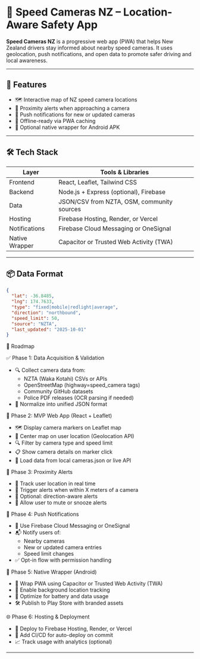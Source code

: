 # 🚦 Speed Cameras NZ – Location-Aware Safety App

**Speed Cameras NZ** is a progressive web app (PWA) that helps New Zealand drivers stay informed about nearby speed cameras. It uses geolocation, push notifications, and open data to promote safer driving and local awareness.

---

## 📍 Features

- 🗺️ Interactive map of NZ speed camera locations  
- 🚨 Proximity alerts when approaching a camera  
- 🔔 Push notifications for new or updated cameras  
- 📡 Offline-ready via PWA caching  
- 📱 Optional native wrapper for Android APK  

---

## 🛠️ Tech Stack

| Layer           | Tools & Libraries                          |
|----------------|---------------------------------------------|
| Frontend        | React, Leaflet, Tailwind CSS               |
| Backend         | Node.js + Express (optional), Firebase     |
| Data            | JSON/CSV from NZTA, OSM, community sources |
| Hosting         | Firebase Hosting, Render, or Vercel        |
| Notifications   | Firebase Cloud Messaging or OneSignal      |
| Native Wrapper  | Capacitor or Trusted Web Activity (TWA)    |

---

## 📦 Data Format

```json
{
  "lat": -36.8485,
  "lng": 174.7633,
  "type": "fixed|mobile|redlight|average",
  "direction": "northbound",
  "speed_limit": 50,
  "source": "NZTA",
  "last_updated": "2025-10-01"
}

```
🧭 Roadmap

✅ Phase 1: Data Acquisition & Validation
- 🔍 Collect camera data from:
  - NZTA (Waka Kotahi) CSVs or APIs
  - OpenStreetMap (highway=speed_camera tags)
  - Community GitHub datasets
  - Police PDF releases (OCR parsing if needed)
- 🧪 Normalize into unified JSON format

🚧 Phase 2: MVP Web App (React + Leaflet)
- 🗺️ Display camera markers on Leaflet map  
- 🧭 Center map on user location (Geolocation API)  
- 🔍 Filter by camera type and speed limit  
- 📋 Show camera details on marker click  
- 💾 Load data from local cameras.json or live API  

🚧 Phase 3: Proximity Alerts
- 📍 Track user location in real time  
- 🚨 Trigger alerts when within X meters of a camera  
- 🧭 Optional: direction-aware alerts  
- 🔕 Allow user to mute or snooze alerts  

🚧 Phase 4: Push Notifications
- 🔔 Use Firebase Cloud Messaging or OneSignal  
- 📬 Notify users of:
  - Nearby cameras  
  - New or updated camera entries  
  - Speed limit changes  
- ✅ Opt-in flow with permission handling  

🚧 Phase 5: Native Wrapper (Android)
- 📱 Wrap PWA using Capacitor or Trusted Web Activity (TWA)  
- 📡 Enable background location tracking  
- 🔋 Optimize for battery and data usage  
- 🛠️ Publish to Play Store with branded assets  

🌐 Phase 6: Hosting & Deployment
- 🚀 Deploy to Firebase Hosting, Render, or Vercel  
- 🧪 Add CI/CD for auto-deploy on commit  
- 📈 Track usage with analytics (optional)  

---
